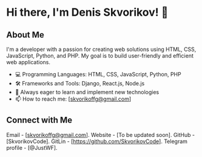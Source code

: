 # Hi there, I'm Denis Skvorikov! 👋

## About Me
I'm a developer with a passion for creating web solutions using HTML, CSS, JavaScript, Python, and PHP. My goal is to build user-friendly and efficient web applications.

- 💻 Programming Languages: HTML, CSS, JavaScript, Python, PHP
- 🛠️ Frameworks and Tools: Django, React.js, Node.js
- 🌱 Always eager to learn and implement new technologies
- 📫 How to reach me: [skvorikoffg@gmail.com]

## Connect with Me
Email - [skvorikoffg@gmail.com].
Website - [To be updated soon].
GitHub - [SkvorikovCode].
GitLin - [https://github.com/SkvorikovCode].
Telegram profile - [@JustWF].
